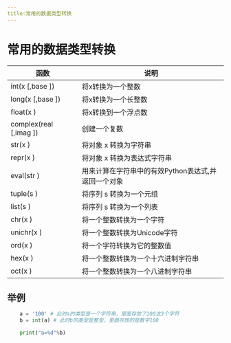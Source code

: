 ```yaml
---
title:常用的数据类型转换
---
```


# 常用的数据类型转换

| 函数                     | 说明                            |
| ---------------------- | ----------------------------- |
| int(x [,base ])        | 将x转换为一个整数                     |
| long(x [,base ])       | 将x转换为一个长整数                    |
| float(x )              | 将x转换到一个浮点数                    |
| complex(real [,imag ]) | 创建一个复数                        |
| str(x )                | 将对象 x 转换为字符串                  |
| repr(x )               | 将对象 x 转换为表达式字符串               |
| eval(str )             | 用来计算在字符串中的有效Python表达式,并返回一个对象 |
| tuple(s )              | 将序列 s 转换为一个元组                 |
| list(s )               | 将序列 s 转换为一个列表                 |
| chr(x )                | 将一个整数转换为一个字符                  |
| unichr(x )             | 将一个整数转换为Unicode字符             |
| ord(x )                | 将一个字符转换为它的整数值                 |
| hex(x )                | 将一个整数转换为一个十六进制字符串             |
| oct(x )                | 将一个整数转换为一个八进制字符串              |

## 举例

```python
    a = '100' # 此时a的类型是一个字符串，里面存放了100这3个字符
    b = int(a) # 此时b的类型是整型，里面存放的是数字100

    print("a=%d"%b)
```